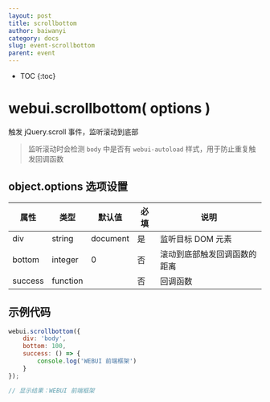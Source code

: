 ```yaml
---
layout: post
title: scrollbottom
author: baiwanyi
category: docs
slug: event-scrollbottom
parent: event
---
```

* TOC
{:toc}

# webui.scrollbottom( options )
触发 jQuery.scroll 事件，监听滚动到底部
> 监听滚动时会检测 `body` 中是否有 `webui-autoload` 样式，用于防止重复触发回调函数

## object.options 选项设置

| 属性    | 类型     | 默认值   | 必填 | 说明                         |
| ------- | -------- | -------- | ---- | ---------------------------- |
| div     | string   | document | 是   | 监听目标 DOM 元素            |
| bottom  | integer  | 0        | 否   | 滚动到底部触发回调函数的距离 |
| success | function |          | 否   | 回调函数                     |

## 示例代码

```javascript
webui.scrollbottom({
    div: 'body',
    bottom: 100,
    success: () => {
        console.log('WEBUI 前端框架')
    }
});

// 显示结果：WEBUI 前端框架
```
